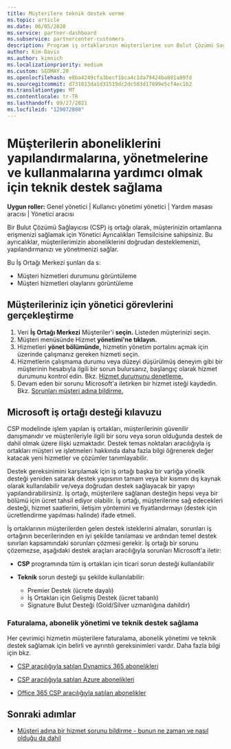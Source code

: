 ```yaml
---
title: Müşterilere teknik destek verme
ms.topic: article
ms.date: 06/05/2020
ms.service: partner-dashboard
ms.subservice: partnercenter-customers
description: Program iş ortaklarının müşterilerine sun Bulut Çözümü Sağlayıcısı teknik destek türleri hakkında bilgi edinmek.
author: Kim-Davis
ms.author: kimnich
ms.localizationpriority: medium
ms.custom: SEOMAY.20
ms.openlocfilehash: e8ba4249cfa3becf1bca4c1da79424ba081a89fd
ms.sourcegitcommit: d731813da1d31519dc2dc583d17899e5cf4ec1b2
ms.translationtype: MT
ms.contentlocale: tr-TR
ms.lasthandoff: 09/27/2021
ms.locfileid: "129072808"
---
```

# <a name="provide-technical-support-to-help-customers-configure-manage-and-use-their-subscriptions"></a>Müşterilerin aboneliklerini yapılandırmalarına, yönetmelerine ve kullanmalarına yardımcı olmak için teknik destek sağlama


**Uygun roller:** Genel yönetici | Kullanıcı yönetimi yönetici | Yardım masası aracısı | Yönetici aracısı

Bir Bulut Çözümü Sağlayıcısı (CSP) iş ortağı olarak, müşterinizin ortamlarına erişmenizi sağlamak için Yönetici Ayrıcalıkları Temsilcisine sahipsiniz. Bu ayrıcalıklar, müşterilerimizin aboneliklerini doğrudan desteklemenizi, yapılandırmanızı ve yönetmenizi sağlar.

Bu İş Ortağı Merkezi şunları da s:

- Müşteri hizmetleri durumunu görüntüleme
- Müşteri hizmetleri olaylarını görüntüleme

## <a name="perform-admin-tasks-for-your-customers"></a>Müşterileriniz için yönetici görevlerini gerçekleştirme

1. Veri **İş Ortağı Merkezi** Müşteriler'i **seçin.** Listeden müşterinizi seçin.
2. Müşteri menüsünde Hizmet **yönetimi'ne tıklayın.**
3. Hizmetleri **yönet bölümünde,** hizmetin yönetim portalını açmak için üzerinde çalışmanız gereken hizmeti seçin.
4. Hizmetlerin çalışmama durumu veya düzeyi düşürülmüş deneyim gibi bir müşterinin hesabıyla ilgili bir sorun bulursanız, başlangıç olarak hizmet durumunu kontrol edin. Bkz. [Hizmet durumunu denetleme.](check-service-health.md)
5. Devam eden bir sorunu Microsoft'a iletirken bir hizmet isteği kaydedin. Bkz. [Sorunları müşteri adına bildirme.](report-problems-on-behalf-of-a-customer.md)

## <a name="microsoft-partner-support-guidance"></a>Microsoft iş ortağı desteği kılavuzu

CSP modelinde işlem yapılan iş ortakları, müşterilerinin güvenilir danışmanıdır ve müşterileriyle ilgili bir soru veya sorun olduğunda destek de dahil olmak üzere ilişki uzmaktadır. Destek temas noktaları aracılığıyla iş ortakları müşteri ve işletmeleri hakkında daha fazla bilgi öğrenerek değer katacak yeni hizmetler ve çözümler tanımlayabilir.

Destek gereksinimini karşılamak için iş ortağı başka bir varlığa yönelik desteği yeniden satarak destek yapısının tamam veya bir kısmını dış kaynak olarak kullanılabilir ve/veya doğrudan destek sağlayacak bir yapıyı yapılandırabilirsiniz.  İş ortağı, müşterilere sağlanan desteğin hepsi veya bir bölümü için ücret tahsil ediyor olabilir. İş ortağı, müşterilerine sağ edecekleri desteği, hizmet saatlerini, iletişim yöntemini ve fiyatlandırmayı (destek için ücretlendirme yapılması halinde) ifade etmeli. 

İş ortaklarının müşterilerden gelen destek isteklerini almaları, sorunları iş ortağının becerilerinden en iyi şekilde tanılaması ve ardından temel destek sınırları kapsamındaki sorunları çözmesi gerekir. İş ortağı bir sorunu çözemezse, aşağıdaki destek araçları aracılığıyla sorunları Microsoft'a iletir:

- **CSP** programında tüm iş ortakları için ticari sorun desteği kullanılabilir

- **Teknik** sorun desteği şu şekilde kullanılabilir:

  - Premier Destek (ücrete dayalı)
  - İş Ortakları için Gelişmiş Destek (ücret tabanlı)
  - Signature Bulut Desteği (Gold/Silver uzmanlığına dahildir)

### <a name="providing-billing-subscription-management-and-technical-support"></a>Faturalama, abonelik yönetimi ve teknik destek sağlama 

Her çevrimiçi hizmetin müşterilere faturalama, abonelik yönetimi ve teknik destek sağlamak için belirli ve ayrıntılı gereksinimleri vardır. Daha fazla bilgi için bkz.

- [CSP aracılığıyla satılan Dynamics 365 abonelikleri](https://www.microsoftpartnercommunity.com/t5/CSP/Microsoft-Partner-Support-Guidance/m-p/5262#M30)

- [CSP aracılığıyla satılan Azure abonelikleri](https://www.microsoftpartnercommunity.com/t5/CSP/Microsoft-Partner-Support-Guidance/m-p/5263#M31)

- [Office 365 CSP aracılığıyla satılan abonelikler](https://www.microsoftpartnercommunity.com/t5/CSP/Microsoft-Partner-Support-Guidance/m-p/5264#M32)

## <a name="next-steps"></a>Sonraki adımlar

- [Müşteri adına bir hizmet sorunu bildirme - bunun ne zaman ve nasıl olduğu da dahil](report-problems-on-behalf-of-a-customer.md)
